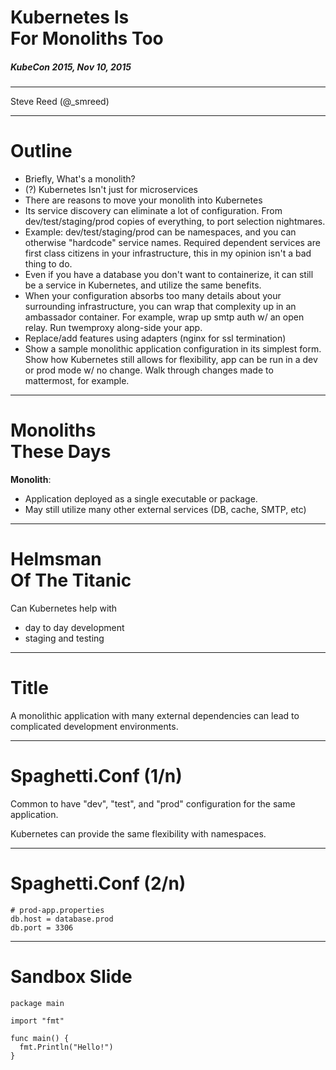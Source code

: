 # Kubernetes Is<br>For Monoliths Too
##### KubeCon 2015, Nov 10, 2015

***

Steve Reed (@_smreed)

---

# Outline

* Briefly, What's a monolith? 
* (?) Kubernetes Isn't just for microservices
* There are reasons to move your monolith into Kubernetes
* Its service discovery can eliminate a lot of configuration. From
  dev/test/staging/prod copies of everything, to port selection nightmares.
* Example: dev/test/staging/prod can be namespaces, and you can otherwise
  "hardcode" service names. Required dependent services are first class
  citizens in your infrastructure, this in my opinion isn't a bad thing to do.
* Even if you have a database you don't want to containerize, it can still
  be a service in Kubernetes, and utilize the same benefits.
* When your configuration absorbs too many details about your surrounding
  infrastructure, you can wrap that complexity up in an ambassador container.
  For example, wrap up smtp auth w/ an open relay. Run twemproxy along-side
  your app.
* Replace/add features using adapters (nginx for ssl termination)
* Show a sample monolithic application configuration in its simplest form.
  Show how Kubernetes still allows for flexibility, app can be run in a 
  dev or prod mode w/ no change. Walk through changes made to mattermost,
  for example.

---

# Monoliths<br>These Days

**Monolith**: 

* Application deployed as a single executable or package.
* May still utilize many other external services (DB, cache, SMTP, etc)

---

# Helmsman<br>Of The Titanic

Can Kubernetes help with

* day to day development
* staging and testing

---

# Title

A monolithic application with many external dependencies can lead to complicated
development environments.

---

# Spaghetti.Conf (1/n)

Common to have "dev", "test", and "prod" configuration for the same application.

Kubernetes can provide the same flexibility with namespaces.

---

# Spaghetti.Conf (2/n)

```
# prod-app.properties
db.host = database.prod
db.port = 3306
```

---

# Sandbox Slide

<pre><code class="go hljs">package main

import "fmt"

func main() {
  fmt.Println("Hello!")
}</code></pre>

